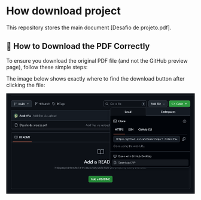 # How download project

This repository stores the main document [Desafio de projeto.pdf].

## 📄 How to Download the PDF Correctly

To ensure you download the original PDF file (and not the GitHub preview page), follow these simple steps:

The image below shows exactly where to find the download button after clicking the file:

![Download Instructions](./image.png)
